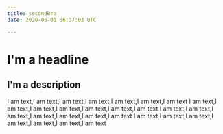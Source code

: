 ```yaml
---
title: secondBro
date: 2020-05-01 06:37:03 UTC

---
```

# I'm a headline
## I'm a description

I am text,I am text,I am text,I am text,I am text,I am text,I am text
I am text,I am text,I am text,I am text,I am text,I am text,I am text
I am text,I am text,I am text,I am text,I am text,I am text,I am text
I am text,I am text,I am text,I am text,I am text,I am text,I am text
